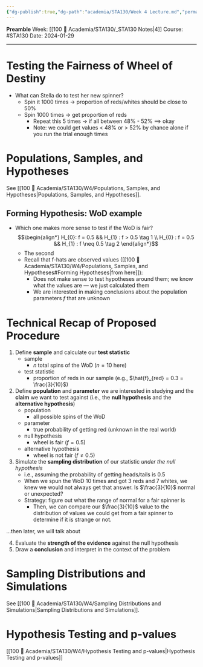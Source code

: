 ```yaml
---
{"dg-publish":true,"dg-path":"academia/STA130/Week 4 Lecture.md","permalink":"/academia/sta-130/week-4-lecture/","created":"2024-01-29T13:20:59.753-05:00","updated":"2024-02-01T14:34:25.031-05:00"}
---
```


**Preamble**
Week: [[100 📒 Academia/STA130/_STA130 Notes\|4]]
Course: #STA130
Date: 2024-01-29

---
# Testing the Fairness of Wheel of Destiny

- What can Stella do to test her new spinner?
	- Spin it 1000 times → proportion of reds/whites should be close to 50%
	- Spin 1000 times → get proportion of reds
		- Repeat this 5 times → if all between 48% - 52% $\implies$ okay
		- Note: we could get values < 48% or > 52% by chance alone if you run the trial enough times

# Populations, Samples, and Hypotheses

See [[100 📒 Academia/STA130/W4/Populations, Samples, and Hypotheses\|Populations, Samples, and Hypotheses]].

## Forming Hypothesis: WoD example

- Which one makes more sense to test if the WoD is fair?
  $$\begin{align*} H_{0}: f = 0.5 && H_{1} : f > 0.5 \tag 1 \\ H_{0} : f = 0.5 && H_{1} : f \neq 0.5 \tag 2 \end{align*}$$
	- The second
	- Recall that f-hats are observed values ([[100 📒 Academia/STA130/W4/Populations, Samples, and Hypotheses#Forming Hypotheses\|from here]]):
		- Does not make sense to test hypotheses around them; we know what the values are — we just calculated them
		- We are interested in making conclusions about the population parameters $f$ that are unknown

# Technical Recap of Proposed Procedure

1. Define **sample** and calculate our **test statistic**
	- sample
		- $n$ total spins of the WoD ($n = 10$ here)
	- test statistic
		- proportion of reds in our sample (e.g., $\hat{f}_{red} = 0.3 = \frac{3}{10}$)
2. Define **population** and **parameter** we are interested in studying and the **claim** we want to test against (i.e., the **null hypothesis** and the **alternative hypothesis**)
	- population
		- all possible spins of the WoD
	- parameter
		- true probability of getting red (unknown in the real world)
	- null hypothesis
		- wheel is fair ($f = 0.5$)
	- alternative hypothesis
		- wheel is not fair ($f \neq  0.5$)
3. Simulate the **sampling distribution** of our statistic *under the null hypothesis*
	- i.e., assuming the probability of getting heads/tails is 0.5
	- When we spun the WoD 10 times and got 3 reds and 7 whites, we knew we would not always get that answer. Is $\frac{3}{10}$ normal or unexpected?
	- Strategy: figure out what the range of normal for a fair spinner is
		- Then, we can compare our $\frac{3}{10}$ value to the distribution of values we could get from a fair spinner to determine if it is strange or not.

…then later, we will talk about

4. Evaluate the **strength of the evidence** against the null hypothesis
5. Draw a **conclusion** and interpret in the context of the problem
# Sampling Distributions and Simulations

See [[100 📒 Academia/STA130/W4/Sampling Distributions and Simulations\|Sampling Distributions and Simulations]].

# Hypothesis Testing and p-values

[[100 📒 Academia/STA130/W4/Hypothesis Testing and p-values\|Hypothesis Testing and p-values]] 

